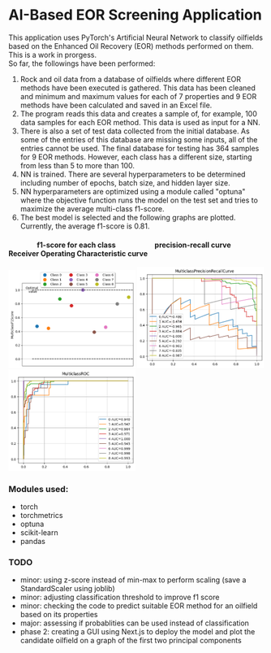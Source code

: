 # AI-Based EOR Screening Application
This application uses PyTorch's Artificial Neural Network to classify oilfields based on the Enhanced Oil Recovery (EOR) methods performed on them. <br>
This is a work in prorgess. <br>
So far, the followings have been performed: <br>
1. Rock and oil data from a database of oilfields where different EOR methods have been executed is gathered. This data has been cleaned and minimum and maximum values for each of 7 properties and 9 EOR methods have been calculated and saved in an Excel file.
2. The program reads this data and creates a sample of, for example, 100 data samples for each EOR method. This data is used as input for a NN.
3. There is also a set of test data collected from the initial database. As some of the entries of this database are missing some inputs, all of the entries cannot be used. The final database for testing has 364 samples for 9 EOR methods. However, each class has a different size, starting from less than 5 to more than 100.
4. NN is trained. There are several hyperparameters to be determined including number of epochs, batch size, and hidden layer size.
5. NN hyperparameters are optimized using a module called "optuna" where the objective function runs the model on the test set and tries to maximize the average multi-class f1-score.
6. The best model is selected and the following graphs are plotted. Currently, the average f1-score is 0.81.

#### &emsp;&emsp;&emsp;&emsp;f1-score for each class &emsp;&emsp;&emsp;&emsp;&emsp; precision-recall curve  &emsp;&emsp; Receiver Operating Characteristic curve  <br>
<p float="left">
<img src="https://github.com/ca-sajad/EORScreeningApp/blob/main/saved_models/1/f1-score.png" alt="f1-score for each class" width="250"/>
<img src="https://github.com/ca-sajad/EORScreeningApp/blob/main/saved_models/1/precision-recall-curve.png" alt="precision-recall curve for each class" width="250"/>
<img src="https://github.com/ca-sajad/EORScreeningApp/blob/main/saved_models/1/roc-curve.png" alt="Receiver Operating Characteristic curve for each class" width="250"/>
</p>

### Modules used:
- torch
- torchmetrics
- optuna
- scikit-learn
- pandas

### TODO
- minor: using z-score instead of min-max to perform scaling (save a StandardScaler using joblib)
- minor: adjusting classification threshold to improve f1 score
- minor: checking the code to predict suitable EOR method for an oilfield based on its properties 
- major: assessing if probablities can be used instead of classification
- phase 2: creating a GUI using Next.js to deploy the model and plot the candidate oilfield on a graph of the first two principal components
